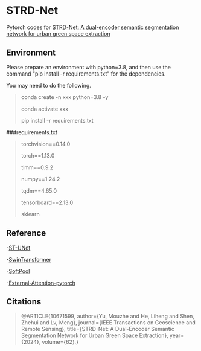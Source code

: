 # STRD-Net

Pytorch codes for [STRD-Net: A dual-encoder semantic segmentation network for urban green space extraction](https://ieeexplore.ieee.org/document/10671599)

## Environment

Please prepare an environment with python=3.8, and then use the command "pip install -r requirements.txt" for the dependencies.

You may need to do the following.

> conda create -n xxx python=3.8 -y
>
> conda activate xxx
>
> pip install -r requirements.txt

###requirements.txt

> torchvision==0.14.0
>
> torch==1.13.0
>
> timm==0.9.2
>
> numpy==1.24.2
>
> tqdm==4.65.0
>
> tensorboard==2.13.0
>
> sklearn



## Reference

-[ST-UNet](https://github.com/XinnHe/ST-UNet)

-[SwinTransformer](https://github.com/SwinTransformer/Swin-Transformer-Semantic-Segmentation)

-[SoftPool](https://github.com/alexandrosstergiou/SoftPool)

-[External-Attention-pytorch](https://github.com/xmu-xiaoma666/External-Attention-pytorch)

## Citations

>@ARTICLE{10671599,
>author={Yu, Mouzhe and He, Liheng and Shen, Zhehui and Lv, Meng},
>journal={IEEE Transactions on Geoscience and Remote Sensing},
>title={STRD-Net: A Dual-Encoder Semantic Segmentation Network for Urban Green Space Extraction},
>year={2024},
>volume={62},}
